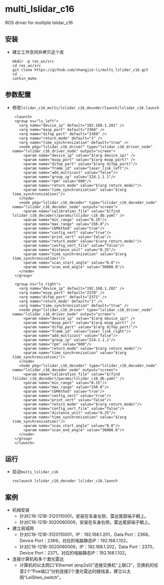# multi_lslidar_c16

ROS driver for multiple lslidar_c16

## 安装
 - 建立工作空间并拷贝这个库
   ```Shell
   mkdir -p ros_ws/src
   cd ros_ws/src
   git clone https://github.com/shangjie-li/multi_lslidar_c16.git
   cd ..
   catkin_make
   ```

## 参数配置
 - 修改`lslidar_c16_multi/lslidar_c16_decoder/launch/lslidar_c16.launch`
   ```Shell
	<launch>
	<group ns="ls_left">
	  <arg name="device_ip" default="192.168.1.201" />
	  <arg name="msop_port" default="2368" />
	  <arg name="difop_port" default="2369" />
	  <arg name="return_mode" default="1" />
	  <arg name="time_synchronization" default="true" />
	  <node pkg="lslidar_c16_driver" type="lslidar_c16_driver_node" name="lslidar_c16_driver_node" output="screen">
	    <param name="device_ip" value="$(arg device_ip)" />
	    <param name="msop_port" value="$(arg msop_port)" />
	    <param name="difop_port" value="$(arg difop_port)"/>
	    <param name="frame_id" value="laser_link_left"/>
	    <param name="add_multicast" value="false"/>
	    <param name="group_ip" value="224.1.1.1"/>
	    <param name="rpm" value="600"/>
	    <param name="return_mode" value="$(arg return_mode)"/>
	    <param name="time_synchronization" value="$(arg time_synchronization)"/>
	  </node>
	  <node pkg="lslidar_c16_decoder" type="lslidar_c16_decoder_node" name="lslidar_c16_decoder_node" output="screen">
	    <param name="calibration_file" value="$(find lslidar_c16_decoder)/params/lslidar_c16_db.yaml" />
	    <param name="min_range" value="0.15"/>
	    <param name="max_range" value="150.0"/>
	    <param name="cbMethod" value="true"/>
	    <param name="config_vert" value="true"/>
	    <param name="print_vert" value="false"/>
	    <param name="return_mode" value="$(arg return_mode)"/>
	    <param name="config_vert_file" value="false"/>
	    <param name="distance_unit" value="0.25"/>
	    <param name="time_synchronization" value="$(arg time_synchronization)"/>
	    <param name="scan_start_angle" value="0.0"/>
	    <param name="scan_end_angle" value="36000.0"/>
	  </node>
	</group>

	<group ns="ls_right">
	  <arg name="device_ip" default="192.168.1.202" />
	  <arg name="msop_port" default="2370" />
	  <arg name="difop_port" default="2371" />
	  <arg name="return_mode" default="1" />
	  <arg name="time_synchronization" default="true" />
	  <node pkg="lslidar_c16_driver" type="lslidar_c16_driver_node" name="lslidar_c16_driver_node" output="screen">
	    <param name="device_ip" value="$(arg device_ip)" />
	    <param name="msop_port" value="$(arg msop_port)" />
	    <param name="difop_port" value="$(arg difop_port)"/>
	    <param name="frame_id" value="laser_link_right"/>
	    <param name="add_multicast" value="false"/>
	    <param name="group_ip" value="224.1.1.1"/>
	    <param name="rpm" value="600"/>
	    <param name="return_mode" value="$(arg return_mode)"/>
	    <param name="time_synchronization" value="$(arg time_synchronization)"/>
	  </node>
	  <node pkg="lslidar_c16_decoder" type="lslidar_c16_decoder_node" name="lslidar_c16_decoder_node" output="screen">
	    <param name="calibration_file" value="$(find lslidar_c16_decoder)/params/lslidar_c16_db.yaml" />
	    <param name="min_range" value="0.15"/>
	    <param name="max_range" value="150.0"/>
	    <param name="cbMethod" value="true"/>
	    <param name="config_vert" value="true"/>
	    <param name="print_vert" value="false"/>
	    <param name="return_mode" value="$(arg return_mode)"/>
	    <param name="config_vert_file" value="false"/>
	    <param name="distance_unit" value="0.25"/>
	    <param name="time_synchronization" value="$(arg time_synchronization)"/>
	    <param name="scan_start_angle" value="0.0"/>
	    <param name="scan_end_angle" value="36000.0"/>
	  </node>
	</group>
	</launch>
   ```
## 运行
 - 启动`multi_lslidar_c16`
   ```Shell
   roslaunch lslidar_c16_decoder lslidar_c16.launch
   ```

## 案例
 - 机械安装
    - 针对C16-121B-3120110001，安装在车身左侧，雷达尾部端子朝上。
    - 针对C16-121B-3020060009，安装在车身右侧，雷达尾部端子朝上。
 - 建立局域网
    - 针对C16-121B-3120110001，IP：192.168.1.201，Data Port：2368，Device Port：2369，对应的电脑静态IP：192.168.1.102。
    - 针对C16-121B-3020060009，IP：192.168.1.202，Data Port：2370，Device Port：2371，对应的电脑静态IP：192.168.1.102。
 - 连接计算机和多个激光雷达
    - 计算机的以太网口“Ethernet (enp2s0)”连接交换机“上联口”，交换机的任意2个“Poe端口”分别连接2个激光雷达的接线盒，建立以太网“LeiShen_switch”。


